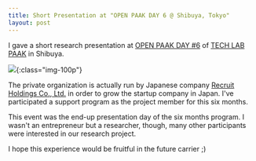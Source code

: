 ```yaml
---
title: Short Presentation at "OPEN PAAK DAY 6 @ Shibuya, Tokyo"
layout: post
---
```


I gave a short research presentation at [OPEN PAAK DAY #6](https://mtl.recruit.co.jp/events/open-paak-day-6/) of [TECH LAB PAAK](http://techlabpaak.com/) in Shibuya. 

![]({{site.cloudinary_url}}/v1482745500/PAAK2_w5ylkg.jpg){:class="img-100p"}

The private organization is actually run by Japanese company [Recruit Holdings Co., Ltd.](http://www.recruit-rgf.com/) in order to grow the startup company in Japan. I've participated a support program as the project member for this six months. 

This event was the end-up presentation day of the six months program. I wasn't an entrepreneur but a researcher, though, many other participants were interested in our research project. 

I hope this experience would be fruitful in the future carrier ;)